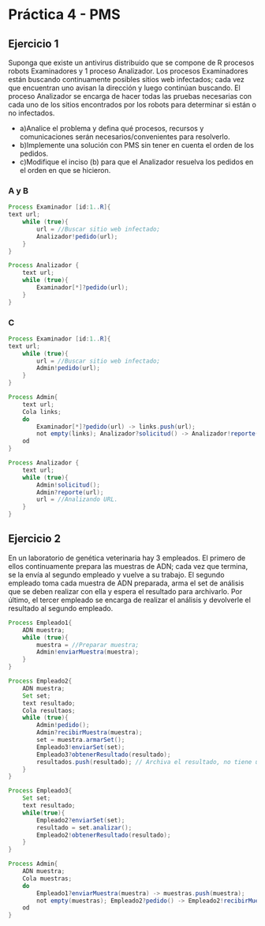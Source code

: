 # Práctica 4 - PMS

## Ejercicio 1
Suponga que existe un antivirus distribuido que se compone de R procesos robots Examinadores y 1 proceso Analizador. Los procesos Examinadores están buscando continuamente posibles sitios web infectados; cada vez que encuentran uno avisan la dirección y luego continúan buscando. El proceso Analizador se encarga de hacer todas las pruebas necesarias con cada uno de los sitios encontrados por los robots para determinar si están o no infectados.

- a)Analice el problema y defina qué procesos, recursos y comunicaciones serán necesarios/convenientes para resolverlo.
- b)Implemente una solución con PMS sin tener en cuenta el orden de los pedidos.
- c)Modifique el inciso (b) para que el Analizador resuelva los pedidos en el orden en que se hicieron. 

### A y B
```java
Process Examinador [id:1..R]{
text url;
    while (true){
        url = //Buscar sitio web infectado;
        Analizador!pedido(url);
    }
}

Process Analizador {
    text url;
    while (true){
        Examinador[*]?pedido(url);
    }
}
```

### C
```java
Process Examinador [id:1..R]{
text url;
    while (true){
        url = //Buscar sitio web infectado;
        Admin!pedido(url);
    }
}

Process Admin{
    text url;
    Cola links;
    do 
        Examinador[*]?pedido(url) -> links.push(url);
        not empty(links); Analizador?solicitud() -> Analizador!reporte(links.pop());
    od
}

Process Analizador {
    text url;
    while (true){
        Admin!solicitud();
        Admin?reporte(url);
        url = //Analizando URL.
    }
}
```

## Ejercicio 2
En un laboratorio de genética veterinaria hay 3 empleados. El primero de ellos continuamente prepara las muestras de ADN; cada vez que termina, se la envía al segundo empleado y vuelve a su trabajo. El segundo empleado toma cada muestra de ADN preparada, arma el set de análisis que se deben realizar con ella y espera el resultado para archivarlo. Por último, el tercer empleado se encarga de realizar el análisis y devolverle el resultado al segundo empleado.

```java
Process Empleado1{
    ADN muestra;
    while (true){
        muestra = //Preparar muestra;
        Admin!enviarMuestra(muestra);
    }
}

Process Empleado2{
    ADN muestra;
    Set set;
    text resultado;
    Cola resultaos;
    while (true){
        Admin!pedido();
        Admin?recibirMuestra(muestra);
        set = muestra.armarSet();
        Empleado3!enviarSet(set);
        Empleado3?obtenerResultado(resultado);
        resultados.push(resultado); // Archiva el resultado, no tiene uso especial.
    }
}

Process Empleado3{
    Set set;
    text resultado;
    while(true){
        Empleado2?enviarSet(set);
        resultado = set.analizar();
        Empleado2!obtenerResultado(resultado);
    }
}

Process Admin{
    ADN muestra;
    Cola muestras;
    do
        Empleado1?enviarMuestra(muestra) -> muestras.push(muestra);
        not empty(muestras); Empleado2?pedido() -> Empleado2!recibirMuestra(muestras.pop());
    od
}
```